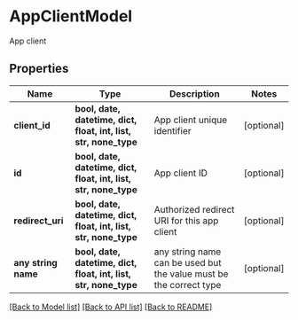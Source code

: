# AppClientModel

App client

## Properties
Name | Type | Description | Notes
------------ | ------------- | ------------- | -------------
**client_id** | **bool, date, datetime, dict, float, int, list, str, none_type** | App client unique identifier | [optional] 
**id** | **bool, date, datetime, dict, float, int, list, str, none_type** | App client ID | [optional] 
**redirect_uri** | **bool, date, datetime, dict, float, int, list, str, none_type** | Authorized redirect URI for this app client | [optional] 
**any string name** | **bool, date, datetime, dict, float, int, list, str, none_type** | any string name can be used but the value must be the correct type | [optional]

[[Back to Model list]](../README.md#documentation-for-models) [[Back to API list]](../README.md#documentation-for-api-endpoints) [[Back to README]](../README.md)


